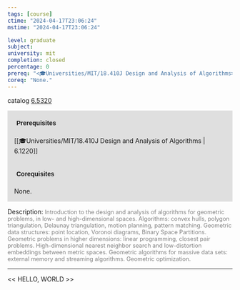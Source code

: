 ```yaml
---
tags: [course]
ctime: "2024-04-17T23:06:24"
mstime: "2024-04-17T23:06:24"

level: graduate
subject: 
university: mit
completion: closed
percentage: 0
prereq: "<🎓Universities/MIT/18.410J Design and Analysis of Algorithms>"
coreq: "None."
---
```


catalog [6.5320](http://student.mit.edu/catalog/m6a.html#6.5320)

<span style="display: block; padding: 15px; background-color: rgb(100, 100, 100, 0.2);"><font id="m_prereq3318_0" style="display: block; font-family: Arial, sans-serif; font-weight: bold; padding: 5px">Prerequisites</font><br><span id="prereq3318_0">[[🎓Universities/MIT/18.410J Design and Analysis of Algorithms | 6.1220]]</span></span>
<span style="display: block; padding: 15px; background-color: rgb(100, 100, 100, 0.2);"><font id="m_coreq3318_0" style="display: block; font-family: Arial, sans-serif; font-weight: bold; padding: 5px">Corequisites</font><br><span id="coreq3318_0">None.</span></span>

<font style="">Description:</font>
<font style="color: grey; font-size: 0.8rem;">Introduction to the design and analysis of algorithms for geometric problems, in low- and high-dimensional spaces. Algorithms: convex hulls, polygon triangulation, Delaunay triangulation, motion planning, pattern matching. Geometric data structures: point location, Voronoi diagrams, Binary Space Partitions. Geometric problems in higher dimensions: linear programming, closest pair problems. High-dimensional nearest neighbor search and low-distortion embeddings between metric spaces. Geometric algorithms for massive data sets: external memory and streaming algorithms. Geometric optimization.</font>



---

<< HELLO, WORLD >>
